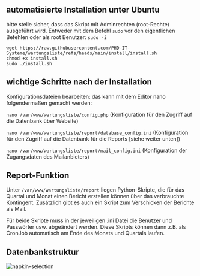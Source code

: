 ## automatisierte Installation unter Ubuntu
bitte stelle sicher, dass das Skript mit Adminrechten (root-Rechte) ausgeführt wird. Entweder mit dem Befehl `sudo` vor den eigentlichen Befehlen oder als root Benutzer: `sudo -i`
```
wget https://raw.githubusercontent.com/PHD-IT-Systeme/wartungsliste/refs/heads/main/install/install.sh
chmod +x install.sh
sudo ./install.sh
```


## wichtige Schritte nach der Installation
Konfigurationsdateien bearbeiten:
das kann mit dem Editor nano folgendermaßen gemacht werden:

`nano /var/www/wartungsliste/config.php` (Konfiguration für den Zugriff auf die Datenbank über Website)

`nano /var/www/wartungsliste/report/database_config.ini` (Konfiguration für den Zugriff auf die Datenbank für die Reports [siehe weiter unten])

`nano /var/www/wartungsliste/report/mail_config.ini` (Konfiguration der Zugangsdaten des Mailanbieters)


## Report-Funktion
Unter `/var/www/wartungsliste/report` liegen Python-Skripte, die für das Quartal und Monat einen Bericht erstellen können über das verbrauchte Kontingent.
Zusätzlich gibt es auch ein Skript zum Verschicken der Berichte als Mail.

Für beide Skripte muss in der jeweiligen .ini Datei die Benutzer und Passwörter usw. abgeändert werden.
Diese Skripts können dann z.B. als CronJob automatisch am Ende des Monats und Quartals laufen.


## Datenbankstruktur
![napkin-selection](https://github.com/user-attachments/assets/d2760339-87aa-4b3f-bb7f-85397d8f0f40)